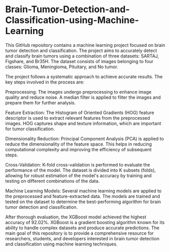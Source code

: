 # Brain-Tumor-Detection-and-Classification-using-Machine-Learning
This GitHub repository contains a machine learning project focused on brain tumor detection and classification. The project aims to accurately detect and classify brain tumors using a combination of three datasets: SARTAJ, Figshare, and Br35H. The dataset consists of images belonging to four classes: Glioma, Meningioma, Pituitary, and No tumor.

The project follows a systematic approach to achieve accurate results. The key steps involved in the process are:

Preprocessing: The images undergo preprocessing to enhance image quality and reduce noise. A median filter is applied to filter the images and prepare them for further analysis.

Feature Extraction: The Histogram of Oriented Gradients (HOG) feature descriptor is used to extract relevant features from the preprocessed images. HOG captures shape and texture information, which are important for tumor classification.

Dimensionality Reduction: Principal Component Analysis (PCA) is applied to reduce the dimensionality of the feature space. This helps in reducing computational complexity and improving the efficiency of subsequent steps.

Cross-Validation: K-fold cross-validation is performed to evaluate the performance of the model. The dataset is divided into K subsets (folds), allowing for robust estimation of the model's accuracy by training and testing on different combinations of the data.

Machine Learning Models: Several machine learning models are applied to the preprocessed and feature-extracted data. The models are trained and tested on the dataset to determine the best-performing algorithm for brain tumor detection and classification.

After thorough evaluation, the XGBoost model achieved the highest accuracy of 92.02%. XGBoost is a gradient boosting algorithm known for its ability to handle complex datasets and produce accurate predictions.
The main goal of this repository is to provide a comprehensive resource for researchers, students, and developers interested in brain tumor detection and classification using machine learning techniques. 
